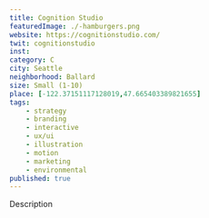 ```yaml
---
title: Cognition Studio
featuredImage: ./-hamburgers.png
website: https://cognitionstudio.com/
twit: cognitionstudio
inst: 
category: C
city: Seattle
neighborhood: Ballard
size: Small (1-10)
place: [-122.37151117128019,47.665403389821655]
tags:
    - strategy
    - branding
    - interactive
    - ux/ui
    - illustration
    - motion
    - marketing
    - environmental
published: true
---
```


Description
